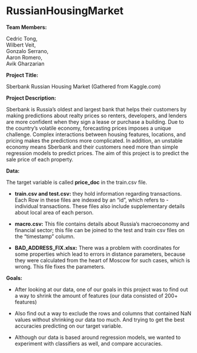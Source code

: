 # RussianHousingMarket


__Team Members:__
 
Cedric Tong,            	
Wilbert Veit,            	
Gonzalo Serrano,     	
Aaron Romero,        	
Avik Gharzarian     	
 
__Project Title:__
 
Sberbank Russian Housing Market (Gathered from Kaggle.com)
 
__Project Description:__
 
Sberbank is Russia’s oldest and largest bank that helps their customers by making predictions about realty prices so renters, developers, and lenders are more confident when they sign a lease or purchase a building. Due to the country’s volatile economy, forecasting prices imposes a unique challenge. Complex interactions between housing features, locations, and pricing makes the predictions more complicated. In addition, an unstable economy means Sberbank and their customers need more than simple regression models to predict prices. The aim of this project is to predict the sale price of each property. 

__Data:__

The target variable is called __price_doc__ in the train.csv file.

- __train.csv and test.csv:__ they hold information regarding transactions. Each Row in these files are indexed by an “id”, which refers to -individual transactions. These files also include supplementary details about local area of each person.

- __macro.csv:__ This file contains details about Russia’s macroeconomy and financial sector; this file can be joined to the test and train csv files on the “timestamp” column.

- __BAD_ADDRESS_FIX.xlsx:__ There was a problem with coordinates for some properties which lead to errors in distance parameters, because they were calculated from the heart of Moscow for such cases, which is wrong. This file fixes the parameters.

__Goals:__

-	After looking at our data, one of our goals in this project was to find out a way to shrink the amount of features (our data consisted of 200+ features)
-	Also find out a way to exclude the rows and columns that contained NaN values without shrinking our data too much. And trying to get the best accuracies predicting on our target variable. 

-	Although our data is based around regression models, we wanted to experiment with classifiers as well, and compare accuracies.

